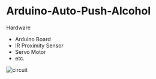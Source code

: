# Arduino-Auto-Push-Alcohol

Hardware
- Arduino Board
- IR Proximity Sensor
- Servo Motor
- etc.

![circuit](https://user-images.githubusercontent.com/15083487/76944222-3912bf80-6933-11ea-867c-9472b3c39e40.png)
